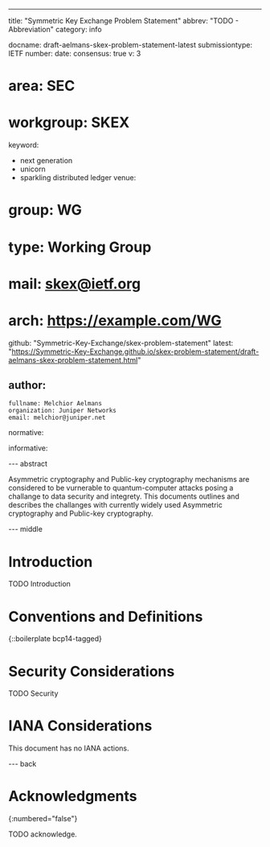 ---
title: "Symmetric Key Exchange Problem Statement"
abbrev: "TODO - Abbreviation"
category: info

docname: draft-aelmans-skex-problem-statement-latest
submissiontype: IETF
number:
date:
consensus: true
v: 3
# area: SEC
# workgroup: SKEX
keyword:
 - next generation
 - unicorn
 - sparkling distributed ledger
venue:
#  group: WG
#  type: Working Group
#  mail: skex@ietf.org
#  arch: https://example.com/WG
  github: "Symmetric-Key-Exchange/skex-problem-statement"
  latest: "https://Symmetric-Key-Exchange.github.io/skex-problem-statement/draft-aelmans-skex-problem-statement.html"

author:
 -
    fullname: Melchior Aelmans
    organization: Juniper Networks
    email: melchior@juniper.net

normative:

informative:


--- abstract

Asymmetric cryptography and Public-key cryptography mechanisms are considered to be vurnerable to quantum-computer attacks posing a challange to data security and integrety. This documents outlines and describes the challanges with currently widely used Asymmetric cryptography and Public-key cryptography.


--- middle

# Introduction

TODO Introduction


# Conventions and Definitions

{::boilerplate bcp14-tagged}


# Security Considerations

TODO Security


# IANA Considerations

This document has no IANA actions.


--- back

# Acknowledgments
{:numbered="false"}

TODO acknowledge.
